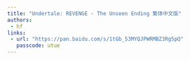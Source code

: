 ```yaml
---
title: "Undertale: REVENGE - The Unseen Ending 繁体中文版"
authors:
 - hf
links:
 - url: "https://pan.baidu.com/s/1tGb_53MYQJPWRMBZ3Rg5pQ"
   passcode: utue
---
```

